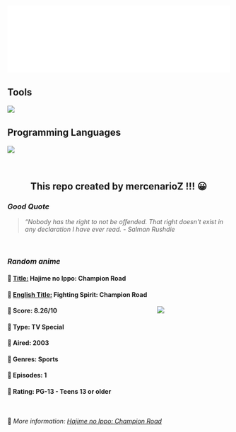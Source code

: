 
<img src="svg/nai.svg" />

<p>
  <h2>Tools</h2>
  <a href="https://skillicons.dev">
    <img src="https://skillicons.dev/icons?i=git,bash,vim,ubuntu,tensorflow,pytorch,docker,raspberrypi" />
  </a>

  <br />

  <h2>Programming Languages</h2>

  <a href="https://skillicons.dev">
    <img src="https://skillicons.dev/icons?i=python,c,cpp" />
  </a>
</p>

<br />

<h2 align="center">This repo created by mercenarioZ !!! 😀</h2>
<h3><i>Good Quote</i></h3>

<blockquote>
<i>
“Nobody has the right to not be offended. That right doesn't exist in any declaration I have ever read. - Salman Rushdie
</i>
</blockquote>

<br />

<h3><i>Random anime</i></h3>

<h4>
  <strong>🥭 <u>Title:</u></strong> Hajime no Ippo: Champion Road
</h4>

<h4>🌿 <u>English Title:</u> Fighting Spirit: Champion Road</h4>

<img align="right" width="165" src=https://cdn.myanimelist.net/images/anime/1521/137978.jpg />

<h4>🌱 Score: 8.26/10</h4>

<h4>🌲 Type: TV Special</h4>

<h4>🌴 Aired: 2003</h4>

<h4>🌵 Genres: Sports</h4>

<h4>🥑 Episodes: 1</h4>

<h4>🍏 Rating: PG-13 - Teens 13 or older</h4>

<br />

🍂 *More information: [Hajime no Ippo: Champion Road](https://myanimelist.net/anime/264/Hajime_no_Ippo__Champion_Road)*
    